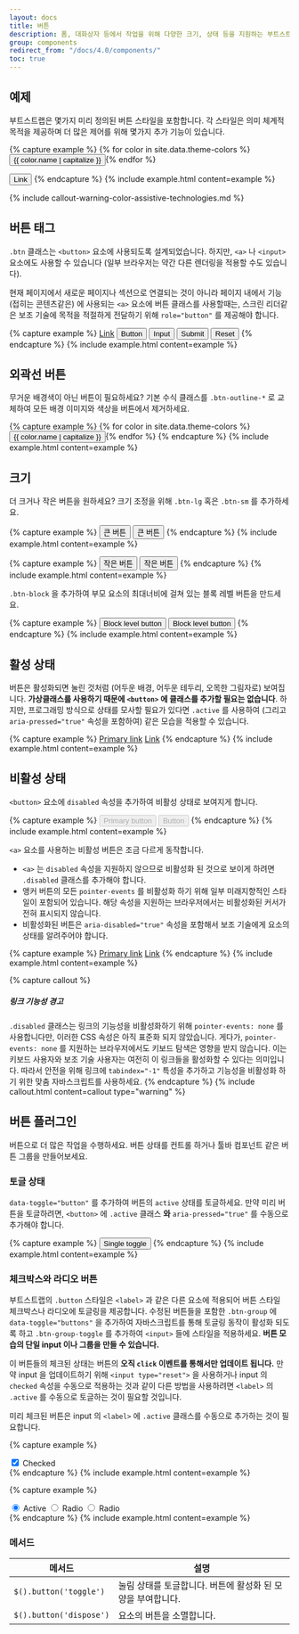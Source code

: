 ```yaml
---
layout: docs
title: 버튼
description: 폼, 대화상자 등에서 작업을 위해 다양한 크기, 상태 등을 지원하는 부트스트랩의 맞춤 버튼을 사용해보세요.
group: components
redirect_from: "/docs/4.0/components/"
toc: true
---
```


## 예제

부트스트랩은 몇가지 미리 정의된 버튼 스타일을 포함합니다. 각 스타일은 의미 체계적 목적을 제공하며 더 많은 제어를 위해 몇가지 추가 기능이 있습니다.

{% capture example %}
{% for color in site.data.theme-colors %}
<button type="button" class="btn btn-{{ color.name }}">{{ color.name | capitalize }}</button>{% endfor %}

<button type="button" class="btn btn-link">Link</button>
{% endcapture %}
{% include example.html content=example %}

{% include callout-warning-color-assistive-technologies.md %}

## 버튼 태그

`.btn` 클래스는 `<button>` 요소에 사용되도록 설계되었습니다. 하지만, `<a>` 나 `<input>` 요소에도 사용할 수 있습니다 (일부 브라우저는 약간 다른 렌더링을 적용할 수도 있습니다).

현재 페이지에서 새로운 페이지나 섹션으로 연결되는 것이 아니라 페이지 내에서 기능 (접히는 콘텐츠같은) 에 사용되는 `<a>` 요소에 버튼 클래스를 사용할때는, 스크린 리더같은 보조 기술에 목적을 적절하게 전달하기 위해 `role="button"` 를 제공해야 합니다.

{% capture example %}
<a class="btn btn-primary" href="#" role="button">Link</a>
<button class="btn btn-primary" type="submit">Button</button>
<input class="btn btn-primary" type="button" value="Input">
<input class="btn btn-primary" type="submit" value="Submit">
<input class="btn btn-primary" type="reset" value="Reset">
{% endcapture %}
{% include example.html content=example %}

## 외곽선 버튼

무거운 배경색이 아닌 버튼이 필요하세요? 기본 수식 클래스를 `.btn-outline-*` 로 교체하여 모든 배경 이미지와 색상을 버튼에서 제거하세요.

{% capture example %}
{% for color in site.data.theme-colors %}
<button type="button" class="btn btn-outline-{{ color.name }}">{{ color.name | capitalize }}</button>{% endfor %}
{% endcapture %}
{% include example.html content=example %}

## 크기

더 크거나 작은 버튼을 원하세요? 크기 조정을 위해 `.btn-lg` 혹은 `.btn-sm` 를 추가하세요.

{% capture example %}
<button type="button" class="btn btn-primary btn-lg">큰 버튼</button>
<button type="button" class="btn btn-secondary btn-lg">큰 버튼</button>
{% endcapture %}
{% include example.html content=example %}

{% capture example %}
<button type="button" class="btn btn-primary btn-sm">작은 버튼</button>
<button type="button" class="btn btn-secondary btn-sm">작은 버튼</button>
{% endcapture %}
{% include example.html content=example %}

`.btn-block` 을 추가하여 부모 요소의 최대너비에 걸쳐 있는 블록 레벨 버튼을 만드세요.

{% capture example %}
<button type="button" class="btn btn-primary btn-lg btn-block">Block level button</button>
<button type="button" class="btn btn-secondary btn-lg btn-block">Block level button</button>
{% endcapture %}
{% include example.html content=example %}

## 활성 상태

버튼은 활성화되면 눌린 것처럼 (어두운 배경, 어두운 테두리, 오목한 그림자로) 보여집니다. **가상클래스를 사용하기 때문에 `<button>` 에 클래스를 추가할 필요는 없습니다**. 하지만, 프로그래밍 방식으로 상태를 모사할 필요가 있다면 `.active` 를 사용하여 (그리고  <code>aria-pressed="true"</code> 속성을 포함하여) 같은 모습을 적용할 수 있습니다.

{% capture example %}
<a href="#" class="btn btn-primary btn-lg active" role="button" aria-pressed="true">Primary link</a>
<a href="#" class="btn btn-secondary btn-lg active" role="button" aria-pressed="true">Link</a>
{% endcapture %}
{% include example.html content=example %}

## 비활성 상태

`<button>` 요소에 `disabled` 속성을 추가하여 비활성 상태로 보여지게 합니다.

{% capture example %}
<button type="button" class="btn btn-lg btn-primary" disabled>Primary button</button>
<button type="button" class="btn btn-secondary btn-lg" disabled>Button</button>
{% endcapture %}
{% include example.html content=example %}

`<a>` 요소를 사용하는 비활성 버튼은 조금 다르게 동작합니다.

- `<a>` 는 `disabled` 속성을 지원하지 않으므로 비활성화 된 것으로 보이게 하려면 `.disabled` 클래스를 추가해야 합니다. 
- 앵커 버튼의 모든 `pointer-events` 를 비활성화 하기 위해 일부 미래지향적인 스타일이 포함되어 있습니다. 해당 속성을 지원하는 브라우저에서는 비활성화된 커서가 전혀 표시되지 않습니다. 
- 비활성화된 버튼은 `aria-disabled="true"` 속성을 포함해서 보조 기술에게 요소의 상태를 알려주어야 합니다.

{% capture example %}
<a href="#" class="btn btn-primary btn-lg disabled" tabindex="-1" role="button" aria-disabled="true">Primary link</a>
<a href="#" class="btn btn-secondary btn-lg disabled" tabindex="-1" role="button" aria-disabled="true">Link</a>
{% endcapture %}
{% include example.html content=example %}

{% capture callout %}
##### 링크 기능성 경고

`.disabled` 클래스는 링크의 기능성을 비활성화하기 위해 `pointer-events: none` 를 사용합니다만, 이러한 CSS 속성은 아직 표준화 되지 않았습니다. 게다가, `pointer-events: none` 를 지원하는 브라우저에서도 키보드 탐색은 영향을 받지 않습니다. 이는 키보드 사용자와 보조 기술 사용자는 여전히 이 링크들을 활성화할 수 있다는 의미입니다. 따라서 안전을 위해 링크에 `tabindex="-1"` 특성을 추가하고 기능성을 비활성화 하기 위한 맞춤 자바스크립트를 사용하세요.
{% endcapture %}
{% include callout.html content=callout type="warning" %}

## 버튼 플러그인

버튼으로 더 많은 작업을 수행하세요. 버튼 상태를 컨트롤 하거나 툴바 컴포넌트 같은 버튼 그룹을 만들어보세요.

### 토글 상태

`data-toggle="button"` 를 추가하여 버튼의 `active` 상태를 토글하세요. 만약 미리 버튼을 토글하려면, `<button>` 에 `.active` 클래스 **와** `aria-pressed="true"` 를 수동으로 추가해야 합니다.

{% capture example %}
<button type="button" class="btn btn-primary" data-toggle="button" aria-pressed="false" autocomplete="off">
  Single toggle
</button>
{% endcapture %}
{% include example.html content=example %}

### 체크박스와 라디오 버튼

부트스트랩의 `.button` 스타일은 `<label>` 과 같은 다른 요소에 적용되어 버튼 스타일 체크박스나 라디오에 토글링을 제공합니다. 수정된 버튼들을 포함한 `.btn-group` 에 `data-toggle="buttons"` 을 추가하여 자바스크립트를 통해 토글링 동작이 활성화 되도록 하고 `.btn-group-toggle` 를 추가하여 `<input>` 들에 스타일을 적용하세요. **버튼 모습의 단일 input 이나 그룹을 만들 수 있습니다.** 

이 버튼들의 체크된 상태는 버튼의 **오직 `click` 이벤트를 통해서만 업데이트 됩니다.** 만약 input 을 업데이트하기 위해 `<input type="reset">` 을 사용하거나 input 의 `checked` 속성을 수동으로 적용하는 것과 같이 다른 방법을 사용하려면 `<label>` 의 `.active` 를 수동으로 토글하는 것이 필요할 것입니다.

미리 체크된 버튼은 input 의 `<label>` 에 `.active` 클래스를 수동으로 추가하는 것이 필요합니다.

{% capture example %}
<div class="btn-group-toggle" data-toggle="buttons">
  <label class="btn btn-secondary active">
    <input type="checkbox" checked autocomplete="off"> Checked
  </label>
</div>
{% endcapture %}
{% include example.html content=example %}

{% capture example %}
<div class="btn-group btn-group-toggle" data-toggle="buttons">
  <label class="btn btn-secondary active">
    <input type="radio" name="options" id="option1" autocomplete="off" checked> Active
  </label>
  <label class="btn btn-secondary">
    <input type="radio" name="options" id="option2" autocomplete="off"> Radio
  </label>
  <label class="btn btn-secondary">
    <input type="radio" name="options" id="option3" autocomplete="off"> Radio
  </label>
</div>
{% endcapture %}
{% include example.html content=example %}

### 메서드

| 메서드 | 설명 |
| --- | --- |
| `$().button('toggle')` | 눌림 상태를 토글합니다. 버튼에 활성화 된 모양을 부여합니다. |
| `$().button('dispose')` | 요소의 버튼을 소멸합니다. |
